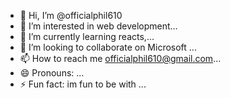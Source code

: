 - 👋 Hi, I’m @officialphil610
- 👀 I’m interested in web development...
- 🌱 I’m currently learning reacts,...
- 💞️ I’m looking to collaborate on Microsoft ...
- 📫 How to reach me officialphil610@gmail.com...
- 😄 Pronouns: ...
- ⚡ Fun fact: im fun to be with ...

<!---
officialphil610/officialphil610 is a ✨ special ✨ repository because its `README.md` (this file) appears on your GitHub profile.
You can click the Preview link to take a look at your changes.
--->
